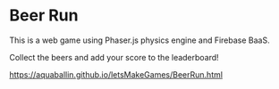# Beer Run

This is a web game using Phaser.js physics engine
and Firebase BaaS.

Collect the beers and add your score to the leaderboard!

https://aquaballin.github.io/letsMakeGames/BeerRun.html
